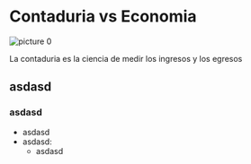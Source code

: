 # Contaduria vs Economia

![picture 0](../../images/ed7a14f89033619158f9d2e5241c72fb0734176d5b1334219151ca340d1fee83.png)  

La contaduria es la ciencia de medir los ingresos y los egresos



## asdasd

### asdasd

* asdasd
* asdasd:
    + asdasd